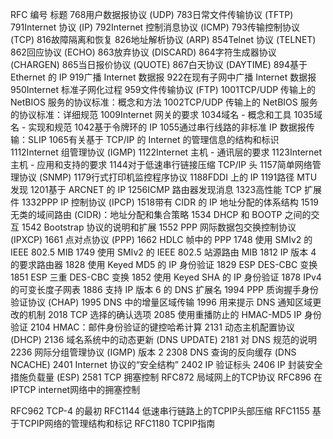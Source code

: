 RFC 编号 标题
768用户数据报协议 (UDP)
783日常文件传输协议 (TFTP)
791Internet 协议 (IP)
792Internet 控制消息协议 (ICMP)
793传输控制协议 (TCP)
816故障隔离和恢复
826地址解析协议 (ARP)
854Telnet 协议 (TELNET)
862回应协议 (ECHO)
863放弃协议 (DISCARD)
864字符生成器协议 (CHARGEN)
865当日报价协议 (QUOTE)
867白天协议 (DAYTIME)
894基于 Ethernet 的 IP
919广播 Internet 数据报
922在现有子网中广播 Internet 数据报
950Internet 标准子网化过程
959文件传输协议 (FTP)
1001TCP/UDP 传输上的 NetBIOS 服务的协议标准：概念和方法
1002TCP/UDP 传输上的 NetBIOS 服务的协议标准：详细规范
1009Internet 网关的要求
1034域名 - 概念和工具
1035域名 - 实现和规范
1042基于令牌环的 IP
1055通过串行线路的非标准 IP 数据报传输：SLIP
1065有关基于 TCP/IP 的 Internet 的管理信息的结构和标识
1112Internet 组管理协议 (IGMP)
1122Internet 主机 - 通讯层的要求
1123Internet 主机 - 应用和支持的要求
1144对于低速串行链接压缩 TCP/IP 头
1157简单网络管理协议 (SNMP)
1179行式打印机监控程序协议
1188FDDI 上的 IP
1191路径 MTU 发现
1201基于 ARCNET 的 IP
1256ICMP 路由器发现消息
1323高性能 TCP 扩展件
1332PPP IP 控制协议 (IPCP)
1518带有 CIDR 的 IP 地址分配的体系结构
1519无类的域间路由 (CIDR)：地址分配和集合策略
1534 DHCP 和 BOOTP 之间的交互
1542 Bootstrap 协议的说明和扩展
1552 PPP 网际数据包交换控制协议 (IPXCP)
1661 点对点协议 (PPP)
1662 HDLC 帧中的 PPP
1748 使用 SMIv2 的 IEEE 802.5 MIB
1749 使用 SMIv2 的 IEEE 802.5 站源路由 MIB
1812 IP 版本 4 的要求路由器
1828 使用 Keyed MD5 的 IP 身份验证
1829 ESP DES-CBC 变换
1851 ESP 三重 DES-CBC 变换
1852 使用 Keyed SHA 的 IP 身份验证
1878 IPv4 的可变长度子网表
1886 支持 IP 版本 6 的 DNS 扩展名
1994 PPP 质询握手身份验证协议 (CHAP)
1995 DNS 中的增量区域传输
1996 用来提示 DNS 通知区域更改的机制
2018 TCP 选择的确认选项
2085 使用重播防止的 HMAC-MD5 IP 身份验证
2104 HMAC：邮件身份验证的键控哈希计算
2131 动态主机配置协议 (DHCP)
2136 域名系统中的动态更新 (DNS UPDATE)
2181 对 DNS 规范的说明
2236 网际分组管理协议 (IGMP) 版本 2
2308 DNS 查询的反向缓存 (DNS NCACHE)
2401 Internet 协议的“安全结构”
2402 IP 验证标头
2406 IP 封装安全措施负载量 (ESP)
2581 TCP 拥塞控制
RFC872 局域网上的TCP协议
RFC896 在IPTCP internet网络中的拥塞控制

RFC962 TCP-4 的最初
RFC1144 低速串行链路上的TCPIP头部压缩
RFC1155 基于TCPIP网络的管理结构和标记
RFC1180 TCPIP指南
